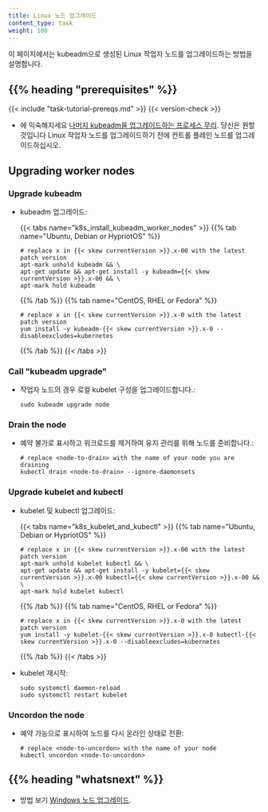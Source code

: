 ```yaml
---
title: Linux 노드 업그레이드
content_type: task
weight: 100
---
```


<!-- overview -->

이 페이지에서는 kubeadm으로 생성된 Linux 작업자 노드를 업그레이드하는 방법을 설명합니다.

## {{% heading "prerequisites" %}}
 
{{< include "task-tutorial-prereqs.md" >}} {{< version-check >}}
* 에 익숙해지세요 [나머지 kubeadm을 업그레이드하는 프로세스
무리](/docs/tasks/administer-cluster/kubeadm/kubeadm-upgrade). 당신은 원할 것입니다
Linux 작업자 노드를 업그레이드하기 전에 컨트롤 플레인 노드를 업그레이드하십시오.

<!-- steps -->

## Upgrading worker nodes

### Upgrade kubeadm

- kubeadm 업그레이드:

  {{< tabs name="k8s_install_kubeadm_worker_nodes" >}}
  {{% tab name="Ubuntu, Debian or HypriotOS" %}}
  ```shell
  # replace x in {{< skew currentVersion >}}.x-00 with the latest patch version
  apt-mark unhold kubeadm && \
  apt-get update && apt-get install -y kubeadm={{< skew currentVersion >}}.x-00 && \
  apt-mark hold kubeadm
  ```
  {{% /tab %}}
  {{% tab name="CentOS, RHEL or Fedora" %}}
  ```shell
  # replace x in {{< skew currentVersion >}}.x-0 with the latest patch version
  yum install -y kubeadm-{{< skew currentVersion >}}.x-0 --disableexcludes=kubernetes
  ```
  {{% /tab %}}
  {{< /tabs >}}

### Call "kubeadm upgrade"

- 작업자 노드의 경우 로컬 kubelet 구성을 업그레이드합니다.:

  ```shell
  sudo kubeadm upgrade node
  ```

### Drain the node

- 예약 불가로 표시하고 워크로드를 제거하여 유지 관리를 위해 노드를 준비합니다.:

  ```shell
  # replace <node-to-drain> with the name of your node you are draining
  kubectl drain <node-to-drain> --ignore-daemonsets
  ```

### Upgrade kubelet and kubectl

- kubelet 및 kubectl 업그레이드:

  {{< tabs name="k8s_kubelet_and_kubectl" >}}
  {{% tab name="Ubuntu, Debian or HypriotOS" %}}
  ```shell
  # replace x in {{< skew currentVersion >}}.x-00 with the latest patch version
  apt-mark unhold kubelet kubectl && \
  apt-get update && apt-get install -y kubelet={{< skew currentVersion >}}.x-00 kubectl={{< skew currentVersion >}}.x-00 && \
  apt-mark hold kubelet kubectl
  ```
  {{% /tab %}}
  {{% tab name="CentOS, RHEL or Fedora" %}}
  ```shell
  # replace x in {{< skew currentVersion >}}.x-0 with the latest patch version
  yum install -y kubelet-{{< skew currentVersion >}}.x-0 kubectl-{{< skew currentVersion >}}.x-0 --disableexcludes=kubernetes
  ```
  {{% /tab %}}
  {{< /tabs >}}
  <br />

- kubelet 재시작:

  ```shell
  sudo systemctl daemon-reload
  sudo systemctl restart kubelet
  ```

### Uncordon the node

- 예약 가능으로 표시하여 노드를 다시 온라인 상태로 전환:

  ```shell
  # replace <node-to-uncordon> with the name of your node
  kubectl uncordon <node-to-uncordon>
  ```

 ## {{% heading "whatsnext" %}}

* 방법 보기 [Windows 노드 업그레이드](/docs/tasks/administer-cluster/kubeadm/upgrading-windows-nodes/).
